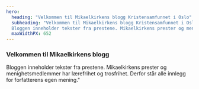 ```yaml
---
hero:
  heading: "Velkommen til Mikaelkirkens blogg Kristensamfunnet i Oslo"
  subheading: "Velkommen til Mikaelkirkens blogg Kristensamfunnet i Oslo.
  Bloggen inneholder tekster fra prestene. Mikaelkirkens prester og menighetsmedlemmer har lærefrihet og trosfrihet. Derfor står alle innlegg for forfatterens egen mening."
  maxWidthPX: 652
---
```

###  Velkommen til Mikaelkirkens blogg 
  Bloggen inneholder tekster fra prestene. Mikaelkirkens prester og menighetsmedlemmer har lærefrihet og trosfrihet. Derfor står alle innlegg for forfatterens egen mening."